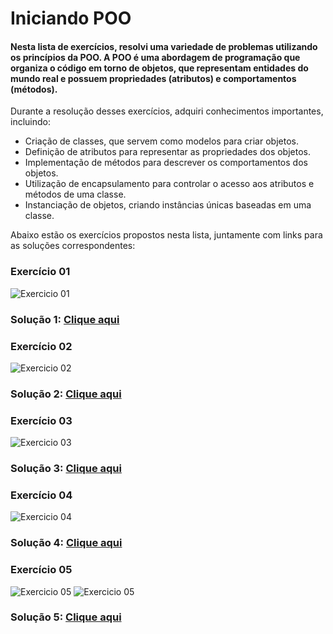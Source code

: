# Iniciando POO

#### Nesta lista de exercícios, resolvi uma variedade de problemas utilizando os princípios da POO. A POO é uma abordagem de programação que organiza o código em torno de objetos, que representam entidades do mundo real e possuem propriedades (atributos) e comportamentos (métodos).

Durante a resolução desses exercícios, adquiri conhecimentos importantes, incluindo:
- Criação de classes, que servem como modelos para criar objetos.
- Definição de atributos para representar as propriedades dos objetos.
- Implementação de métodos para descrever os comportamentos dos objetos.
- Utilização de encapsulamento para controlar o acesso aos atributos e métodos de uma classe.
- Instanciação de objetos, criando instâncias únicas baseadas em uma classe.

Abaixo estão os exercícios propostos nesta lista, juntamente com links para as soluções correspondentes:

###  Exercício 01
<img src="1.png" alt="Exercicio 01">

### Solução 1: [Clique aqui](/Exercícios/Iniciando%20POO/src/exercicio01)


###  Exercício 02
<img src="2.png" alt="Exercicio 02">

### Solução 2: [Clique aqui](/Exercícios/Iniciando%20POO/src/exercicio02)


###  Exercício 03
<img src="3.png" alt="Exercicio 03">

### Solução 3: [Clique aqui](/Exercícios/Iniciando%20POO/src/exercicio03)

###  Exercício 04
<img src="4.png" alt="Exercicio 04">

### Solução 4: [Clique aqui](/Exercícios/Iniciando%20POO/src/exercicio04)

###  Exercício 05
<img src="5.1.png" alt="Exercicio 05">
<img src="5.2.png" alt="Exercicio 05">

### Solução 5: [Clique aqui](/Exercícios/Iniciando%20POO/src/exercicio05)
